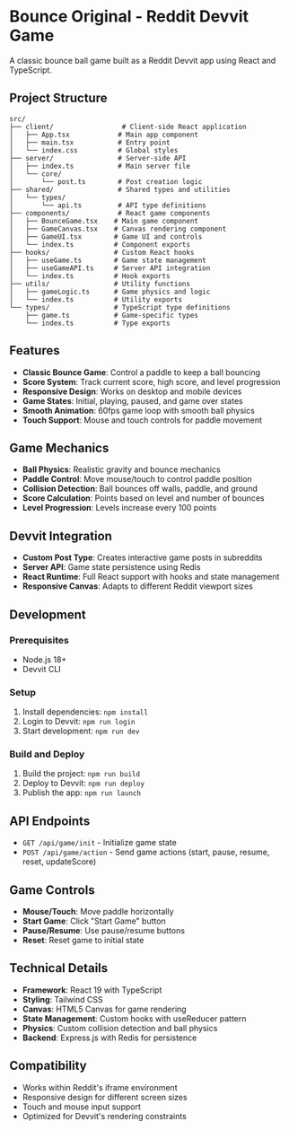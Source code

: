 # Bounce Original - Reddit Devvit Game

A classic bounce ball game built as a Reddit Devvit app using React and TypeScript.

## Project Structure

```
src/
├── client/                 # Client-side React application
│   ├── App.tsx            # Main app component
│   ├── main.tsx           # Entry point
│   └── index.css          # Global styles
├── server/                # Server-side API
│   ├── index.ts           # Main server file
│   └── core/
│       └── post.ts        # Post creation logic
├── shared/                # Shared types and utilities
│   └── types/
│       └── api.ts         # API type definitions
├── components/            # React game components
│   ├── BounceGame.tsx    # Main game component
│   ├── GameCanvas.tsx    # Canvas rendering component
│   ├── GameUI.tsx        # Game UI and controls
│   └── index.ts          # Component exports
├── hooks/                # Custom React hooks
│   ├── useGame.ts        # Game state management
│   ├── useGameAPI.ts     # Server API integration
│   └── index.ts          # Hook exports
├── utils/                # Utility functions
│   ├── gameLogic.ts      # Game physics and logic
│   └── index.ts          # Utility exports
└── types/                # TypeScript type definitions
    ├── game.ts           # Game-specific types
    └── index.ts          # Type exports
```

## Features

- **Classic Bounce Game**: Control a paddle to keep a ball bouncing
- **Score System**: Track current score, high score, and level progression
- **Responsive Design**: Works on desktop and mobile devices
- **Game States**: Initial, playing, paused, and game over states
- **Smooth Animation**: 60fps game loop with smooth ball physics
- **Touch Support**: Mouse and touch controls for paddle movement

## Game Mechanics

- **Ball Physics**: Realistic gravity and bounce mechanics
- **Paddle Control**: Move mouse/touch to control paddle position
- **Collision Detection**: Ball bounces off walls, paddle, and ground
- **Score Calculation**: Points based on level and number of bounces
- **Level Progression**: Levels increase every 100 points

## Devvit Integration

- **Custom Post Type**: Creates interactive game posts in subreddits
- **Server API**: Game state persistence using Redis
- **React Runtime**: Full React support with hooks and state management
- **Responsive Canvas**: Adapts to different Reddit viewport sizes

## Development

### Prerequisites
- Node.js 18+
- Devvit CLI

### Setup
1. Install dependencies: `npm install`
2. Login to Devvit: `npm run login`
3. Start development: `npm run dev`

### Build and Deploy
1. Build the project: `npm run build`
2. Deploy to Devvit: `npm run deploy`
3. Publish the app: `npm run launch`

## API Endpoints

- `GET /api/game/init` - Initialize game state
- `POST /api/game/action` - Send game actions (start, pause, resume, reset, updateScore)

## Game Controls

- **Mouse/Touch**: Move paddle horizontally
- **Start Game**: Click "Start Game" button
- **Pause/Resume**: Use pause/resume buttons
- **Reset**: Reset game to initial state

## Technical Details

- **Framework**: React 19 with TypeScript
- **Styling**: Tailwind CSS
- **Canvas**: HTML5 Canvas for game rendering
- **State Management**: Custom hooks with useReducer pattern
- **Physics**: Custom collision detection and ball physics
- **Backend**: Express.js with Redis for persistence

## Compatibility

- Works within Reddit's iframe environment
- Responsive design for different screen sizes
- Touch and mouse input support
- Optimized for Devvit's rendering constraints
